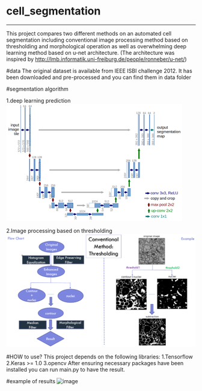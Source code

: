 # cell_segmentation
------------------------------------------------------------------------------------------------------------------------------------------
This project compares two different methods on an automated cell segmentation including conventional image processing method based on thresholding and morphological operation as well as overwhelming deep learning method based on u-net architecture.
(The architecture was inspired by http://lmb.informatik.uni-freiburg.de/people/ronneber/u-net/)

#data
The original dataset is available from IEEE ISBI challenge 2012.
It has been downloaded and pre-processed and you can find them in data folder

#segmentation algorithm

1.deep learning prediction
![image](http://github.com/Wxy-24/cell_segmentation/raw/master/img/unet_model_architecture.png)

2.Image processing based on thresholding
![image](http://github.com/Wxy-24/cell_segmentation/raw/master/img/thresholding.png)

#HOW to use?
This project depends on the following libraries:
1.Tensorflow
2.Keras >= 1.0
3.opencv
After ensuring necessary packages have been installed you can run main.py to have the result.

#example of results
![image](http://github.com/Wxy-24/cell_segmentation/raw/master/img/segmentation_example.png)

